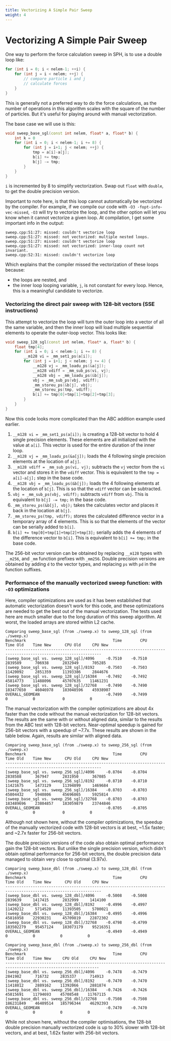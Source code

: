 ```yaml
---
title: Vectorizing A Simple Pair Sweep
weight: 4
---
```


# Vectorizing A Simple Pair Sweep

One way to perform the force calculation sweep in SPH, is to use a double loop like:

```cpp {style=tango,linenos=false}
for (int i = 0; i < nelem-1; ++i) {
    for (int j = i < nelem; ++j) {
        // compare particle i and j
        // calculate forces
    }
}
```

This is generally not a preferred way to do the force calculations, as the number of operations in this algorithm scales
with the square of the number of particles. But it's useful for playing around with manual vectorization.

The base case we will use is this:

```cpp {style=tango,linenos=false}
void sweep_base_sgl(const int nelem, float* a, float* b) {
    int k = 0
    for (int i = 0; i < nelem-1; i += 8) {
        for (int j = i+1; j < nelem; ++j) {
            tmp = a[i]-a[j];
            b[i] += tmp;
            b[j] -= tmp;
        }
    }
}
```

`i` is incremented by 8 to simplify vectorization. Swap out `float` with `double`, to get the double precision version.

Important to note here, is that this loop cannot automatically be vectorized by the compiler. For example, if we compile
our code with `-O3 -fopt-info-vec-missed`, `-O3` will try to vectorize the loop, and the other option will let you know
when it cannot vectorize a given loop. At compilation, I get some important info in the output:

```
sweep.cpp:51:27: missed: couldn't vectorize loop
sweep.cpp:51:27: missed: not vectorized: multiple nested loops.
sweep.cpp:51:27: missed: couldn't vectorize loop
sweep.cpp:51:27: missed: not vectorized: inner-loop count not invariant.
sweep.cpp:52:31: missed: couldn't vectorize loop
```

Which explains that the compiler missed the vectorization of these loops because:
* the loops are nested, and
* the inner loop looping variable, `j`, is not constant for every loop.
Hence, this is a meaningful candidate to vectorize.

###  Vectorizing the direct pair sweep with 128-bit vectors (SSE instructions)

This attempt to vectorize the loop will turn the outer loop into a vector of all the same variable, and then the inner
loop will load multiple sequential elements to operate the outer-loop vector. This looks like:

```cpp {style=tango,linenos=false}
void sweep_128_sgl(const int nelem, float* a, float* b) {
    float tmp[4];
    for (int i = 0; i < nelem-1; i += 8) {
        __m128 vi = _mm_set1_ps(a[i]);
        for (int j = i+1; j < nelem; j += 4) {
            __m128 vj = _mm_loadu_ps(&a[j]);
            __m128 vdiff = _mm_sub_ps(vi, vj);
            __m128 vbj = _mm_loadu_ps(&b[j]);
            vbj = _mm_sub_ps(vbj, vdiff);
            _mm_storeu_ps(&b[j], vbj);
            _mm_storeu_ps(tmp, vdiff);
            b[i] += tmp[0]+tmp[1]+tmp[2]+tmp[3];
        }
    }
}
```

Now this code looks more complicated than the ABC addition example used earlier. 
1. `__m128 vi = _mm_set1_ps(a[i]);` is creating a 128-bit vector to hold 4 single precision elements. These elements are all initialized with the value at `a[i]`. This vector is used for the entire duration of the inner loop.
2. `__m128 vj = _mm_loadu_ps(&a[j]);` loads the 4 following single precision elements at the location of `a[j]`.
3. `__m128 vdiff = _mm_sub_ps(vi, vj);` subtracts the `vj` vector from the `vi` vector and stores it in the `vdiff` vector. This is equivalent to the `tmp = a[i]-a[j];` step in the base code.
4. `__m128 vbj = _mm_loadu_ps(&b[j]);` loads the 4 following elements at the location of `b[j]`. This is so that the `vdiff` vector can be subtracted.
5. `vbj = _mm_sub_ps(vbj, vdiff);` subtracts `vdiff` from `vbj`. This is equivalent to `b[j] -= tmp;` in the base code.
6. `_mm_storeu_ps(&b[j], vbj);` takes the calculates vector and places it back in the location at `b[j]`.
7. `_mm_storeu_ps(tmp, vdiff);` stores the calculated difference vector in a temporary array of 4 elements. This is so that the elements of the vector can be serially added to `b[i]`.
8. `b[i] += tmp[0]+tmp[1]+tmp[2]+tmp[3];` serially adds the 4 elements of the difference vector to `b[i]`. This is equivalent to `b[i] += tmp;` in the base code.

The 256-bit vector version can be obtained by replacing `__m128` types with `__m256`, and `_mm` function prefixes with 
`_mm256`. Double precision versions are obtained by adding `d` to the vector types, and replacing `ps` with `pd` in the
function suffixes.

### Performance of the manually vectorized sweep function: with `-O3` optimizations

Here, compiler optimizations are used as it has been established that automatic vectorization doesn't work for this 
code, and these optimizations are needed to get the best out of the manual vectorization. The tests used here are much
smaller due to the long duration of this sweep algorithm. At worst, the loaded arrays are stored within L2 cache.

```
Comparing sweep_base_sgl (from ./sweep.x) to sweep_128_sgl (from ./sweep.x)
Benchmark                                      Time        CPU     Time Old    Time New      CPU Old     CPU New
----------------------------------------------------------------------------------------------------------------
[sweep_base_sgl vs. sweep_128_sgl]/4096     -0.7510    -0.7510      2839589      706938      2832949      705285
[sweep_base_sgl vs. sweep_128_sgl]/8192     -0.7503    -0.7503     11420092     2851359     11393386     2844676
[sweep_base_sgl vs. sweep_128_sgl]/16384    -0.7492    -0.7492     45814773    11488096     45707635    11461231
[sweep_base_sgl vs. sweep_128_sgl]/32768    -0.7490    -0.7490    183477650    46046978    183048596    45938907
OVERALL_GEOMEAN                             -0.7499    -0.7499            0           0            0           0
```

The manual vectorization with the compiler optimizations are about 4x faster than the code without the manual
vectorization for 128-bit vectors. The results are the same with or without aligned data, similar to the results from
the ABC test with 128-bit vectors. Near-optimal speedup is gained for 256-bit vectors with a speedup of ~7.7x. These
results are shown in the table below. Again, results are similar with aligned data.

```
Comparing sweep_base_sgl (from ./sweep.x) to sweep_256_sgl (from ./sweep.x)
Benchmark                                      Time        CPU     Time Old    Time New      CPU Old     CPU New
----------------------------------------------------------------------------------------------------------------
[sweep_base_sgl vs. sweep_256_sgl]/4096     -0.8704    -0.8704      2838588      367947      2831950      367085
[sweep_base_sgl vs. sweep_256_sgl]/8192     -0.8710    -0.8710     11421675     1473129     11394899     1469684
[sweep_base_sgl vs. sweep_256_sgl]/16384    -0.8703    -0.8703     45804432     5940806     45696865     5925814
[sweep_base_sgl vs. sweep_256_sgl]/32768    -0.8703    -0.8703    183489696    23804857    183059879    23744846
OVERALL_GEOMEAN                             -0.8705    -0.8705            0           0            0           0
```

Although not shown here, without the compiler optimizations, the speedup of the manually vectorized code with 128-bit
vectors is at best, ~1.5x faster; and ~2.7x faster for 256-bit vectors.

The double precision versions of the code also obtain optimal performance gain the 128-bit vectors. But unlike the
single precision version, which didn't obtain optimal performance for 256-bit vectors, the double precision data
managed to obtain very close to optimal (3.97x).

```
Comparing sweep_base_dbl (from ./sweep.x) to sweep_128_dbl (from ./sweep.x)
Benchmark                                      Time        CPU     Time Old    Time New      CPU Old     CPU New
----------------------------------------------------------------------------------------------------------------
[sweep_base_dbl vs. sweep_128_dbl]/4096     -0.5008    -0.5008      2839639     1417415      2832999     1414100
[sweep_base_dbl vs. sweep_128_dbl]/8192     -0.4996    -0.4997     11420212     5714520     11393505     5700021
[sweep_base_dbl vs. sweep_128_dbl]/16384    -0.4995    -0.4996     45816958    22930231     45709819    22872302
[sweep_base_dbl vs. sweep_128_dbl]/32768    -0.4798    -0.4799    183502279    95457124    183073179    95216351
OVERALL_GEOMEAN                             -0.4949    -0.4949            0           0           0           0
```

```
Comparing sweep_base_dbl (from ./sweep.x) to sweep_256_dbl (from ./sweep.x)
Benchmark                                      Time        CPU     Time Old    Time New     CPU Old     CPU New
---------------------------------------------------------------------------------------------------------------
[sweep_base_dbl vs. sweep_256_dbl]/4096     -0.7478    -0.7479      2841982      716732     2835337      714913
[sweep_base_dbl vs. sweep_256_dbl]/8192     -0.7470    -0.7470     11418812     2889162    11392066     2881874
[sweep_base_dbl vs. sweep_256_dbl]/16384    -0.7426    -0.7426     45815691    11794693    45708548    11767115
[sweep_base_dbl vs. sweep_256_dbl]/32768    -0.7508    -0.7508    186231849    46409514   185796344    46292393
OVERALL_GEOMEAN                             -0.7470    -0.7470            0           0           0           0
```

While not shown here, without the compiler optimisations, the 128-bit double precision manually vectorized code is
up to 30% slower with 128-bit vectors, and at best, 1.62x faster with 256-bit vectors.